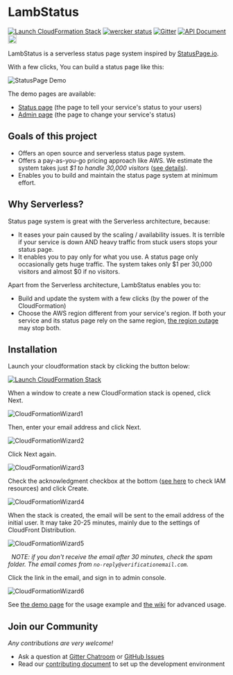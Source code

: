 # LambStatus

[![Launch CloudFormation Stack](https://s3.amazonaws.com/cloudformation-examples/cloudformation-launch-stack.png)](https://console.aws.amazon.com/cloudformation/home#/stacks/new?stackName=StatusPage&templateURL=https://s3-ap-northeast-1.amazonaws.com/lambstatus/cf-template/0.4.3/lamb-status.yml)
[![wercker status](https://app.wercker.com/status/fcb6fb7398629e934ae0538737021d14/s/master "wercker status")](https://app.wercker.com/project/byKey/fcb6fb7398629e934ae0538737021d14)
[![Gitter](https://img.shields.io/gitter/room/nwjs/nw.js.svg)](https://gitter.im/ks888/LambStatus)
[![API Document](https://img.shields.io/badge/api-v0-blue.svg)](https://lambstatus.github.io/apidocs/)
<a href="https://twitter.com/LambStatus">
  <img src="https://raw.githubusercontent.com/wiki/ks888/LambStatus/images/TwitterButton_h42.png" alt="Twitter" height="20px">
</a>

LambStatus is a serverless status page system inspired by [StatusPage.io](https://www.statuspage.io/).

With a few clicks, You can build a status page like this:

![StatusPage Demo](https://raw.githubusercontent.com/wiki/ks888/LambStatus/images/StatusPageDemo.png)

The demo pages are available:
* [Status page](https://demo-status.lambstatus.org) (the page to tell your service's status to your users)
* [Admin page](https://demo-admin.lambstatus.org) (the page to change your service's status)

## Goals of this project

* Offers an open source and serverless status page system.
* Offers a pay-as-you-go pricing approach like AWS. We estimate the system takes just *$1 to handle 30,000 visitors* ([see details](https://github.com/ks888/LambStatus/wiki/Cost-estimate)).
* Enables you to build and maintain the status page system at minimum effort.

## Why Serverless?

Status page system is great with the Serverless architecture, because:

* It eases your pain caused by the scaling / availability issues. It is terrible if your service is down AND heavy traffic from stuck users stops your status page.
* It enables you to pay only for what you use. A status page only occasionally gets huge traffic. The system takes only $1 per 30,000 visitors and almost $0 if no visitors.

Apart from the Serverless architecture, LambStatus enables you to:

* Build and update the system with a few clicks (by the power of the CloudFormation)
* Choose the AWS region different from your service's region. If both your service and its status page rely on the same region, [the region outage](https://aws.amazon.com/message/41926/) may stop both.

## Installation

Launch your cloudformation stack by clicking the button below:

[![Launch CloudFormation Stack](https://s3.amazonaws.com/cloudformation-examples/cloudformation-launch-stack.png)](https://console.aws.amazon.com/cloudformation/home#/stacks/new?stackName=StatusPage&templateURL=https://s3-ap-northeast-1.amazonaws.com/lambstatus/cf-template/0.4.3/lamb-status.yml)

When a window to create a new CloudFormation stack is opened, click Next.

![CloudFormationWizard1](https://raw.githubusercontent.com/wiki/ks888/LambStatus/images/CloudFormationWizard1.png)

Then, enter your email address and click Next.

![CloudFormationWizard2](https://raw.githubusercontent.com/wiki/ks888/LambStatus/images/CloudFormationWizard2.png)

Click Next again.

![CloudFormationWizard3](https://raw.githubusercontent.com/wiki/ks888/LambStatus/images/CloudFormationWizard3.png)

Check the acknowledgment checkbox at the bottom ([see here](https://github.com/ks888/LambStatus/blob/master/cloudformation/lamb-status.yml#L21-L148) to check IAM resources) and click Create.

![CloudFormationWizard4](https://raw.githubusercontent.com/wiki/ks888/LambStatus/images/CloudFormationWizard4.png)

When the stack is created, the email will be sent to the email address of the initial user. It may take 20-25 minutes, mainly due to the settings of CloudFront Distribution.

![CloudFormationWizard5](https://raw.githubusercontent.com/wiki/ks888/LambStatus/images/CloudFormationWizard5.png)

&nbsp;&nbsp;_NOTE: if you don't receive the email after 30 minutes, check the spam folder. The email comes from `no-reply@verificationemail.com`._

Click the link in the email, and sign in to admin console.

![CloudFormationWizard6](https://raw.githubusercontent.com/wiki/ks888/LambStatus/images/CloudFormationWizard6.png)

See [the demo page](https://demo-admin.lambstatus.org) for the usage example and [the wiki](https://github.com/ks888/LambStatus/wiki) for advanced usage.

## Join our Community

*Any contributions are very welcome!*

* Ask a question at [Gitter Chatroom](https://gitter.im/ks888/LambStatus) or [GitHub Issues](https://github.com/ks888/LambStatus/issues/new)
* Read our [contributing document](https://github.com/ks888/LambStatus/blob/master/CONTRIBUTING.md) to set up the development environment

